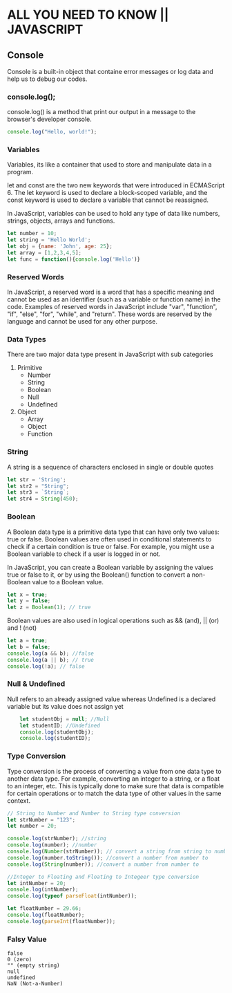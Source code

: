 # ALL YOU NEED TO KNOW || JAVASCRIPT 
## Console
Console is a built-in object that containe error messages or log data and help us to debug our codes.

### console.log();
console.log() is a method that print our output in a message to the browser's developer console.

``` javascript
console.log("Hello, world!");
```

### Variables
Variables, its like a container that used to store and manipulate data in a program.

let and const are the two new keywords that were introduced in ECMAScript 6. The let keyword is used to declare a block-scoped variable, and the const keyword is used to declare a variable that cannot be reassigned.

In JavaScript, variables can be used to hold any type of data like numbers, strings, objects, arrays and functions.

```javascript
let number = 10;
let string = 'Hello World';
let obj = {name: 'John', age: 25};
let array = [1,2,3,4,5];
let func = function(){console.log('Hello')}

```
### Reserved Words
In JavaScript, a reserved word is a word that has a specific meaning and cannot be used as an identifier (such as a variable or function name) in the code. Examples of reserved words in JavaScript include "var", "function", "if", "else", "for", "while", and "return". These words are reserved by the language and cannot be used for any other purpose.

### Data Types
There are two major data type present in JavaScript with sub categories

1. Primitive
    - Number
    - String
    - Boolean
    - Null
    - Undefined
2. Object
    - Array
    - Object
    - Function

### String
 A string is a sequence of characters enclosed in single or double quotes

 ``` javascript
let str = 'String';
let str2 = "String";
let str3 = `String`;
let str4 = String(450);
````

### Boolean 
A Boolean data type is a primitive data type that can have only two values: true or false. Boolean values are often used in conditional statements to check if a certain condition is true or false. For example, you might use a Boolean variable to check if a user is logged in or not.

In JavaScript, you can create a Boolean variable by assigning the values true or false to it, or by using the Boolean() function to convert a non-Boolean value to a Boolean value.

``` javascript
let x = true;
let y = false;
let z = Boolean(1); // true
```

Boolean values are also used in logical operations such as && (and), || (or) and ! (not)

``` javascript
let a = true;
let b = false;
console.log(a && b); //false
console.log(a || b); // true
console.log(!a); // false
```

### Null & Undefined
Null refers to an already assigned value whereas Undefined is a declared variable but its value does not assign yet

``` javascript
    let studentObj = null; //Null
    let studentID; //Undefined
    console.log(studentObj);
    console.log(studentID);
```

### Type Conversion
Type conversion is the process of converting a value from one data type to another data type. For example, converting an integer to a string, or a float to an integer, etc. This is typically done to make sure that data is compatible for certain operations or to match the data type of other values in the same context.

```javascript
// String to Number and Number to String type conversion
let strNumber = "123";
let number = 20;

console.log(strNumber); //string
console.log(number); //number
console.log(Number(strNumber)); // convert a string from string to number
console.log(number.toString()); //convert a number from number to
console.log(String(number)); //convert a number from number to

//Integer to Floating and Floating to Integeer type conversion
let intNumber = 20;
console.log(intNumber);
console.log(typeof parseFloat(intNumber));

let floatNumber = 29.66;
console.log(floatNumber);
console.log(parseInt(floatNumber));
````
### Falsy Value 

```javascripy
false
0 (zero)
"" (empty string)
null
undefined
NaN (Not-a-Number)
```